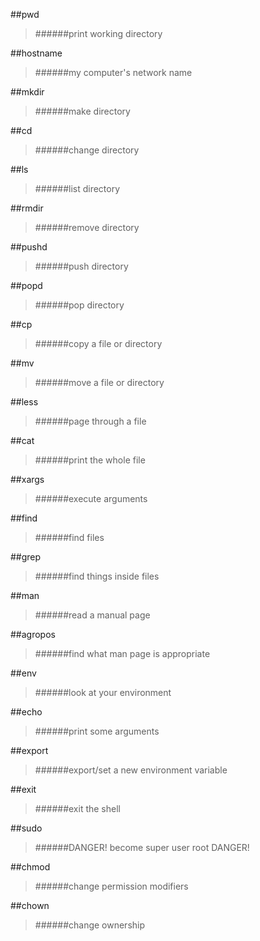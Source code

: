 ##pwd
>######print working directory

##hostname
>######my computer's network name

##mkdir
>######make directory

##cd
>######change directory

##ls
>######list directory

##rmdir
>######remove directory

##pushd
>######push directory

##popd
>######pop directory

##cp
>######copy a file or directory

##mv
>######move a file or directory

##less
>######page through a file

##cat
>######print the whole file

##xargs
>######execute arguments

##find
>######find files

##grep
>######find things inside files

##man
>######read a manual page

##agropos
>######find what man page is appropriate

##env
>######look at your environment

##echo
>######print some arguments

##export
>######export/set a new environment variable

##exit 
>######exit the shell

##sudo
>######DANGER! become super user root DANGER!

##chmod
>######change permission modifiers

##chown
>######change ownership

